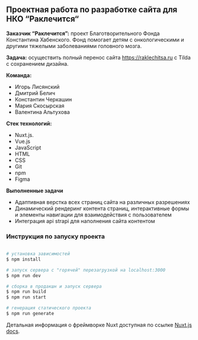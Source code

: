  ## Проектная работа по разработке сайта для НКО “Раклечится“
 

**Заказчик “Раклечится”:** проект Благотворительного Фонда Константина Хабенского. Фонд помогает детям с онкологическими и другими тяжелыми заболеваниями головного мозга.

**Задача:** осуществить полный перенос сайта  https://raklechitsa.ru с Tilda c сохранением дизайна.

**Команда:**
- Игорь Лисянский
- Дмитрий Белич
- Константин Черкашин
- Мария Скосырская
- Валентина Альтухова

**Стек технологий:**
-	Nuxt.js.
-	Vue.js 
-	JavaScript
-	HTML
-	CSS
-	Git
-	npm
-	Figma

**Выполненные задачи**
  -	 Адаптивная верстка всех страниц сайта на различных разрешениях
  -	 Динамический рендеринг контента страниц, интерактивные формы и элементы навигации для взаимодействия с пользователем
  -	Интеграция api strapi для наполнения сайта контентом
 

### Инструкция по запуску проекта
```bash

# установка зависимостей
$ npm install

# запуск сервера с "горячей" перезагрузкой на localhost:3000
$ npm run dev

# сборка в продакшн и запуск сервера
$ npm run build
$ npm run start

# генерация статического проекта
$ npm run generate

```

 
Детальная информация о фреймворке Nuxt доступная по ссылке [Nuxt.js docs](https://nuxtjs.org).
